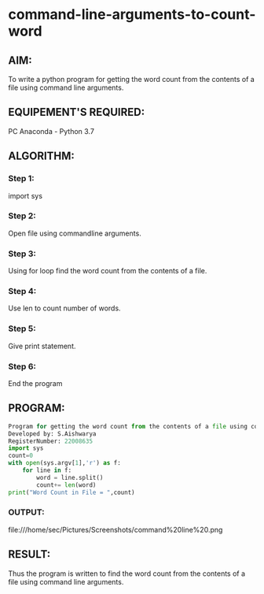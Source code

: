 # command-line-arguments-to-count-word
## AIM:
To write a python program for getting the word count from the contents of a file using command line arguments.
## EQUIPEMENT'S REQUIRED: 
PC
Anaconda - Python 3.7
## ALGORITHM: 
### Step 1:
import sys

### Step 2: 
 Open file using commandline arguments.

### Step 3: 
Using for loop find the word count from the contents of a file.


### Step 4:  
Use len to count number of words.


### Step 5: 
Give print statement.

### Step 6: 
End the program

## PROGRAM:
```python
Program for getting the word count from the contents of a file using command line arguments.
Developed by: S.Aishwarya
RegisterNumber: 22008635
import sys
count=0
with open(sys.argv[1],'r') as f:
    for line in f:
        word = line.split()
        count+= len(word)
print("Word Count in File = ",count)  
```
### OUTPUT:

 file:///home/sec/Pictures/Screenshots/command%20line%20.png


## RESULT:
Thus the program is written to find the word count from the contents of a file using command line arguments.
